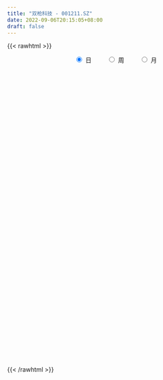```yaml
---
title: "双枪科技 - 001211.SZ"
date: 2022-09-06T20:15:05+08:00
draft: false
---
```

{{< rawhtml >}}
    <div style="text-align: center">
        <label style="padding: 1rem;"><input style="margin-right: .5rem" type="radio" name="period" value="D" checked onclick="period_change(this)">日</label>
        <label style="padding: 1rem;"><input style="margin-right: .5rem" type="radio" name="period" value="W" onclick="period_change(this)">周</label>
        <label style="padding: 1rem;"><input style="margin-right: .5rem" type="radio" name="period" value="M" onclick="period_change(this)">月</label>
    </div>
    <div id="chart" style="height: 700px;"></div> 
    <script type="text/javascript">
        const D_v = [2230.24,991.0,1501.84,111444.32,48772.89,63407.53,33579.88,33120.9,49751.99,29359.87,23561.13,25051.74,17116.79,12749.11,15118.33,21220.14,14626.18,24250.09,18624.92,13460.73,10170.71,10771.32,13899.29,12084.93,13064.7,7852.85,9697.02,12832.17,17731.71,10224.0,11703.0,26423.13,16437.02,8853.37,11168.59,9212.0,5095.07,8434.0,5642.16,7473.37,4581.67,4612.35,17851.06,11136.98,6268.21,4418.0,4904.0,6103.05,3691.05,5464.63,12810.59,5316.31,8226.99,8960.73,4920.08,4208.19,4382.48,3410.11,4153.0,16547.19,10410.19,8866.8,13888.19,8457.0,11039.0,11500.84,11846.0,6289.53,6409.0,3877.0,4062.0,3404.0,12395.16,9830.0,7831.0,18423.34,25240.99,12243.0,9653.19,11149.92,9519.0,5234.0,4425.05,7128.0,5236.0,4599.0,5012.65,6323.65,6796.18,5384.19,11426.47,15076.98,12889.99,85625.67,43673.87,33547.25,22634.37,55859.47,41251.82,21526.06,19076.0,18881.0,35389.65,24727.0,13637.0,39218.39,25189.0,16481.0,20124.0,12582.05,16842.48,9286.19,8741.09,10835.02,7534.0,8232.02,4113.73,10489.01,5390.23,4085.0,4361.73,4226.9,3822.0,4259.47,4188.19,19730.19,33384.62,16673.42,9414.0,10360.47,11351.63,8459.01,17940.1,7776.0,5401.0,3976.0,5118.0,4553.0,4868.0,4191.0,7358.0,6417.0,5289.0,5550.0,3731.0,5798.0,5480.0,6812.0,5484.0,5722.0,4244.0,11386.0,17000.0,27416.9,11852.18,8967.0,4291.0,4766.0,4737.0,5343.0,4241.0,5239.0,4180.0,9349.0,7186.0,5443.0,5560.0,3632.0,15162.0,14455.0,20636.0,13820.0,17256.0,12307.0,8538.0,5984.0,7865.0,6853.0,16879.0,24424.0,16646.0,13751.0,10573.0,6882.0,6837.0,6622.0,15782.0,9973.0,14375.0,9721.0,9164.0,5584.0,4451.0,4915.0,3758.0,5149.0,6389.0,5494.9,7967.0,5309.19,7818.02,4985.0,4523.0,4377.0,7042.65,5778.0,4389.0,4037.78,5663.79,4286.65,4512.0,4540.99,5830.14,7114.65,5407.0,5448.0,6383.0,4508.99,4202.99,4503.0,3570.0,2471.0,4031.0,4241.99,7064.0,4977.0,4032.0,4269.0,4151.0,3346.0,2848.0,3034.0,2709.0,2416.0,5336.14,4672.0,4219.0,3614.46,4198.0,6148.0,4011.0,3087.0,5791.0,5579.0,5859.0,9203.0,9950.0,12082.66,10199.09,5533.61,5383.0,4963.0,8904.35,5347.95,6501.19,8360.0,4799.34,4702.75,4873.0,4291.49,3319.57,3147.0,5371.57,4554.0,5876.11]
const D_histogram = [0.0,0.2425071225,0.6479983766,0.8980624831,0.7068912562,0.3694643718,0.0995270559,-0.0733420834,-0.1959249984,-0.2877750502,-0.4365781195,-0.635257043,-0.7059154256,-0.7267579518,-0.6746990613,-0.5794145659,-0.5519707258,-0.6036047608,-0.6617920224,-0.6499668356,-0.5793578064,-0.4896014113,-0.3754786801,-0.252486665,-0.1310838845,-0.0480132282,0.0329515681,0.101895274,0.1517998909,0.1855327571,0.1392915605,0.0648142126,-0.0363680396,-0.0908273034,-0.1467630068,-0.2035482524,-0.2012657265,-0.2388409674,-0.2108157852,-0.1675510522,-0.1242787096,-0.0753286292,0.0647686983,0.1619679876,0.1872481608,0.1905877095,0.1846712601,0.1588026915,0.1412061264,0.1370530162,0.0340176693,-0.0273921956,-0.0983591509,-0.1094687859,-0.093078128,-0.0498870747,-0.0488462171,-0.0160934446,0.0354936442,0.1458783177,0.234028484,0.2769228742,0.3466461367,0.3738569404,0.3900121735,0.4236674307,0.3800458064,0.3474831204,0.2774564268,0.2488896887,0.2370286668,0.2229564696,0.2568674766,0.2872196472,0.2735285139,0.3216709054,0.2910788772,0.2624938516,0.1939473159,0.0913796012,-0.039468789,-0.1128088122,-0.1447256326,-0.1314454312,-0.110654844,-0.0904618011,-0.0574557733,-0.0192944453,0.0265233876,0.0274527994,0.0594861541,0.2623624284,0.5795937709,0.7514387409,0.6638076415,0.4561897354,0.4946405478,0.4180597667,0.2800991794,0.1511039427,0.089028952,-0.0371787715,-0.0315951448,-0.1133829301,-0.1368975216,-0.0374654206,-0.0135185216,-0.0457669292,-0.1637731237,-0.2058031946,-0.3149650518,-0.3436153498,-0.4005659305,-0.4956068781,-0.5222564918,-0.6017315995,-0.6060325803,-0.5877743815,-0.507768923,-0.4061380747,-0.297269367,-0.1901700032,-0.1136112317,-0.0873907017,-0.0581586569,0.150250569,0.2312297369,0.2403296647,0.2352611162,0.2542267204,0.2209506296,0.2091399141,0.0915867136,0.0470886779,-0.007468534,-0.0201430999,-0.0045797494,-0.0084989069,-0.0314244464,-0.0471204547,-0.132021592,-0.2115134134,-0.2114898225,-0.173910253,-0.1615900014,-0.2317497229,-0.2466537619,-0.2096267254,-0.1357699439,-0.0353712961,0.0305321168,0.1376606003,0.2206643629,0.2083882414,0.1659172355,0.0948817228,0.0566751462,0.0485769081,0.0169059651,0.0244123026,-0.0020490088,-0.0503232984,-0.0911171028,-0.0763747065,-0.039547399,0.0080055379,0.0431774491,0.0533307542,0.1333029232,0.2040386814,0.1486639573,0.121470594,-0.0700672684,-0.328247408,-0.4454366318,-0.5245328854,-0.4767703048,-0.3872882703,-0.1554881703,-0.0281631611,0.0372793136,0.0585049148,0.0877844558,0.1203770897,0.1211545507,0.114437519,0.1758665127,0.1902332242,0.2275223398,0.2224604334,0.1280707376,0.0908383071,0.0669249776,0.0543753731,0.0520349765,0.057373956,0.0715828113,0.0846995396,0.112205512,0.106827608,0.077686281,0.0215993653,0.0140557265,0.0136889519,0.0031304611,0.0007702445,0.0151576979,0.0220227356,0.05184257,0.0611834765,0.0628030621,0.0791385069,0.101108157,0.1379906192,0.1711231921,0.1621260969,0.1523521318,0.1333218929,0.121309086,0.0885208472,0.0474189102,0.0171925484,0.0061771198,-0.0247809086,-0.1016589354,-0.1226466969,-0.1040328898,-0.1315356714,-0.0987717004,-0.049509593,-0.013436161,0.0118722829,0.0252506111,0.0208198592,0.0475311935,0.056515307,0.0748483991,0.0640862424,0.070605567,-0.0076344078,-0.0723396899,-0.0924578456,-0.0788970607,-0.0524161444,0.0293955781,0.0585689108,0.0766992516,0.0976318262,0.0698613428,0.0466846344,0.0332393626,0.0329043973,0.033071162,0.0207047507,-0.0072124314,-0.0312712759,-0.07455367,-0.1108535627,-0.1208379248,-0.1045949384,-0.1120932008,-0.0897892756,-0.0670012465,-0.0309117811,0.0397731236]
const D_fast = [0.0,0.3031339031,0.8706247514,1.3452044787,1.3307560658,1.0856952744,0.8406397224,0.6494350623,0.4778708977,0.3140770833,0.0561294842,-0.3013637001,-0.5485009391,-0.7510329532,-0.8676488281,-0.9172179742,-1.0277668154,-1.2303020407,-1.453937308,-1.60460383,-1.6788342524,-1.7114782101,-1.6912251489,-1.6313548001,-1.5427229907,-1.4716556415,-1.3824529532,-1.2880354287,-1.2001808391,-1.1200647836,-1.1314830901,-1.1897568848,-1.3000311469,-1.3771972366,-1.4698236917,-1.5774960005,-1.6255299062,-1.7228153889,-1.747494153,-1.746117183,-1.7339145178,-1.7037965947,-1.5475070926,-1.4098158065,-1.337723593,-1.286737117,-1.2464857513,-1.2326536471,-1.2149486806,-1.1848385367,-1.2793694663,-1.3476273801,-1.4431841231,-1.4816609546,-1.4885398287,-1.457820544,-1.4689912407,-1.4402618294,-1.3798013296,-1.2329470767,-1.0862897893,-0.9741646806,-0.8177798839,-0.6971048451,-0.5834465686,-0.4438744538,-0.3924846264,-0.3381765324,-0.3388391192,-0.3051834352,-0.2577872904,-0.2161203702,-0.117992494,-0.0158354116,0.0388555836,0.1674157014,0.2095933925,0.2466318298,0.226572123,0.1468493087,0.0061337212,-0.095408505,-0.1635067336,-0.18308789,-0.1899610138,-0.1923834212,-0.1737413367,-0.14040362,-0.0879549402,-0.0801623286,-0.0332574354,0.235209446,0.6973392312,1.0570438865,1.1353646975,1.0417942252,1.2039051746,1.2318393352,1.1639035427,1.0726842916,1.0328665389,0.8973641225,0.895048963,0.7849154453,0.7271764733,0.8172422192,0.8378094878,0.7941193479,0.6351698725,0.5416890029,0.3537858828,0.2392317473,0.0821396839,-0.1368029832,-0.2940167198,-0.5239247274,-0.6797338533,-0.8084192498,-0.8553560221,-0.8552596924,-0.8207083265,-0.7611514635,-0.7129955,-0.7086226454,-0.6939302648,-0.4479583966,-0.3091717945,-0.2399894505,-0.18624272,-0.1037204357,-0.081758869,-0.041284606,-0.1359411281,-0.1686669943,-0.2250913398,-0.2428016806,-0.2283832675,-0.2344271517,-0.2652088027,-0.2926849248,-0.41059146,-0.5429616348,-0.5958104995,-0.6017084933,-0.629785742,-0.7578828942,-0.8344503737,-0.8498300186,-0.8099157231,-0.7183598992,-0.6448234572,-0.5032798236,-0.3651099703,-0.3252890314,-0.3262807285,-0.3735958105,-0.3976336005,-0.3935876115,-0.4210320633,-0.4074226502,-0.4343962137,-0.495251328,-0.5588244081,-0.5631756884,-0.5362352306,-0.4866809093,-0.4407146357,-0.4172286421,-0.3039307423,-0.1821853138,-0.2003940486,-0.1972197633,-0.4062744428,-0.7465164345,-0.9750648162,-1.1852942911,-1.2567242867,-1.2640643198,-1.0711362624,-0.9508520435,-0.8760897404,-0.8402379104,-0.7890122555,-0.7263253492,-0.6952592505,-0.6733669025,-0.5679712806,-0.506046263,-0.4118765625,-0.3613233605,-0.423695372,-0.4382182257,-0.4454003108,-0.444356072,-0.4336877245,-0.4140052559,-0.3819006979,-0.3476090846,-0.2920517342,-0.2707227363,-0.280442493,-0.3311295674,-0.3351592745,-0.3321038112,-0.3418796868,-0.3440473421,-0.3258704642,-0.3134997427,-0.2707192657,-0.2460824902,-0.2287621391,-0.1926420675,-0.1453953782,-0.0740152612,0.0018981098,0.0334325388,0.0617466067,0.076046841,0.0943613056,0.0837032786,0.0544560692,0.0285278444,0.0190566958,-0.0180965597,-0.1203893204,-0.1720387561,-0.1794331714,-0.2398198709,-0.231748825,-0.1948641158,-0.1621497241,-0.1338732095,-0.1141822285,-0.1134080157,-0.0748138829,-0.0517009427,-0.0146557508,-0.0093963469,0.0147743695,-0.0653742073,-0.1481644119,-0.191397029,-0.1975605093,-0.1841836291,-0.0950230121,-0.0512074516,-0.0139022979,0.0314382333,0.0211330855,0.0096275358,0.0044921046,0.0123832386,0.0208177938,0.0136275702,-0.0160927198,-0.0479693832,-0.1098901949,-0.1739034782,-0.2140973215,-0.2240030697,-0.2595246323,-0.259668026,-0.2536303085,-0.2252687884,-0.1446406028]
const D_slow = [0.0,0.0606267806,0.2226263748,0.4471419956,0.6238648096,0.7162309026,0.7411126665,0.7227771457,0.6737958961,0.6018521336,0.4927076037,0.3338933429,0.1574144865,-0.0242750014,-0.1929497668,-0.3378034082,-0.4757960897,-0.6266972799,-0.7921452855,-0.9546369944,-1.099476446,-1.2218767988,-1.3157464688,-1.3788681351,-1.4116391062,-1.4236424133,-1.4154045213,-1.3899307028,-1.35198073,-1.3055975407,-1.2707746506,-1.2545710975,-1.2636631073,-1.2863699332,-1.3230606849,-1.373947748,-1.4242641796,-1.4839744215,-1.5366783678,-1.5785661309,-1.6096358082,-1.6284679655,-1.612275791,-1.5717837941,-1.5249717538,-1.4773248265,-1.4311570115,-1.3914563386,-1.356154807,-1.3218915529,-1.3133871356,-1.3202351845,-1.3448249722,-1.3721921687,-1.3954617007,-1.4079334694,-1.4201450236,-1.4241683848,-1.4152949737,-1.3788253943,-1.3203182733,-1.2510875548,-1.1644260206,-1.0709617855,-0.9734587421,-0.8675418845,-0.7725304329,-0.6856596528,-0.6162955461,-0.5540731239,-0.4948159572,-0.4390768398,-0.3748599706,-0.3030550588,-0.2346729303,-0.154255204,-0.0814854847,-0.0158620218,0.0326248072,0.0554697075,0.0456025102,0.0174003072,-0.018781101,-0.0516424588,-0.0793061698,-0.1019216201,-0.1162855634,-0.1211091747,-0.1144783278,-0.107615128,-0.0927435895,-0.0271529824,0.1177454604,0.3056051456,0.471557056,0.5856044898,0.7092646268,0.8137795684,0.8838043633,0.921580349,0.9438375869,0.9345428941,0.9266441079,0.8982983753,0.8640739949,0.8547076398,0.8513280094,0.8398862771,0.7989429962,0.7474921975,0.6687509346,0.5828470971,0.4827056145,0.3588038949,0.228239772,0.0778068721,-0.0737012729,-0.2206448683,-0.3475870991,-0.4491216178,-0.5234389595,-0.5709814603,-0.5993842682,-0.6212319437,-0.6357716079,-0.5982089656,-0.5404015314,-0.4803191152,-0.4215038362,-0.3579471561,-0.3027094987,-0.2504245201,-0.2275278417,-0.2157556722,-0.2176228058,-0.2226585807,-0.2238035181,-0.2259282448,-0.2337843564,-0.2455644701,-0.2785698681,-0.3314482214,-0.384320677,-0.4277982403,-0.4681957406,-0.5261331713,-0.5877966118,-0.6402032932,-0.6741457791,-0.6829886032,-0.675355574,-0.6409404239,-0.5857743332,-0.5336772728,-0.492197964,-0.4684775333,-0.4543087467,-0.4421645197,-0.4379380284,-0.4318349528,-0.432347205,-0.4449280296,-0.4677073053,-0.4868009819,-0.4966878316,-0.4946864472,-0.4838920849,-0.4705593963,-0.4372336655,-0.3862239952,-0.3490580059,-0.3186903574,-0.3362071744,-0.4182690265,-0.5296281844,-0.6607614057,-0.7799539819,-0.8767760495,-0.9156480921,-0.9226888824,-0.913369054,-0.8987428253,-0.8767967113,-0.8467024389,-0.8164138012,-0.7878044215,-0.7438377933,-0.6962794872,-0.6393989023,-0.5837837939,-0.5517661096,-0.5290565328,-0.5123252884,-0.4987314451,-0.485722701,-0.471379212,-0.4534835092,-0.4323086243,-0.4042572462,-0.3775503442,-0.358128774,-0.3527289327,-0.349215001,-0.3457927631,-0.3450101478,-0.3448175867,-0.3410281622,-0.3355224783,-0.3225618358,-0.3072659667,-0.2915652011,-0.2717805744,-0.2465035352,-0.2120058804,-0.1692250823,-0.1286935581,-0.0906055251,-0.0572750519,-0.0269477804,-0.0048175686,0.0070371589,0.011335296,0.012879576,0.0066843488,-0.018730385,-0.0493920592,-0.0754002817,-0.1082841995,-0.1329771246,-0.1453545229,-0.1487135631,-0.1457454924,-0.1394328396,-0.1342278748,-0.1223450764,-0.1082162497,-0.0895041499,-0.0734825893,-0.0558311975,-0.0577397995,-0.075824722,-0.0989391834,-0.1186634486,-0.1317674847,-0.1244185902,-0.1097763624,-0.0906015495,-0.066193593,-0.0487282573,-0.0370570987,-0.028747258,-0.0205211587,-0.0122533682,-0.0070771805,-0.0088802884,-0.0166981073,-0.0353365248,-0.0630499155,-0.0932593967,-0.1194081313,-0.1474314315,-0.1698787504,-0.186629062,-0.1943570073,-0.1844137264]
const D_data = [['2021-08-05', 31.68, 38.02, 31.68, 38.02],['2021-08-06', 41.82, 41.82, 41.82, 41.82],['2021-08-09', 46.0, 46.0, 46.0, 46.0],['2021-08-10', 50.6, 46.5, 43.01, 50.6],['2021-08-11', 43.99, 41.85, 41.85, 44.8],['2021-08-12', 39.7, 39.11, 38.0, 41.0],['2021-08-13', 38.54, 38.6, 38.04, 39.2],['2021-08-16', 38.6, 38.73, 38.23, 39.75],['2021-08-17', 38.4, 38.55, 36.55, 39.98],['2021-08-18', 37.08, 38.25, 37.08, 38.76],['2021-08-19', 37.99, 36.67, 36.66, 38.34],['2021-08-20', 36.1, 34.73, 34.65, 36.27],['2021-08-23', 34.74, 35.1, 34.68, 35.24],['2021-08-24', 34.9, 34.91, 34.84, 35.19],['2021-08-25', 34.91, 35.33, 34.91, 35.36],['2021-08-26', 35.3, 35.73, 34.86, 36.72],['2021-08-27', 35.66, 34.7, 34.7, 35.67],['2021-08-30', 33.5, 33.1, 33.06, 34.0],['2021-08-31', 33.13, 32.11, 31.88, 33.43],['2021-09-01', 32.35, 32.21, 31.75, 32.8],['2021-09-02', 32.22, 32.53, 32.09, 32.86],['2021-09-03', 32.51, 32.61, 32.21, 32.8],['2021-09-06', 32.85, 32.94, 32.6, 33.36],['2021-09-07', 33.33, 33.25, 33.06, 34.33],['2021-09-08', 33.59, 33.54, 33.02, 33.95],['2021-09-09', 33.75, 33.34, 33.2, 33.75],['2021-09-10', 33.3, 33.55, 33.02, 34.22],['2021-09-13', 33.5, 33.66, 33.15, 34.17],['2021-09-14', 33.88, 33.65, 33.34, 34.15],['2021-09-15', 33.7, 33.62, 33.36, 34.23],['2021-09-16', 33.41, 32.53, 32.52, 33.69],['2021-09-17', 32.9, 31.75, 31.48, 33.5],['2021-09-22', 31.08, 30.77, 30.51, 32.3],['2021-09-23', 30.81, 30.7, 30.65, 31.19],['2021-09-24', 30.8, 30.1, 30.1, 30.85],['2021-09-27', 30.36, 29.45, 29.42, 30.46],['2021-09-28', 29.55, 29.68, 29.26, 29.84],['2021-09-29', 29.62, 28.7, 28.67, 29.85],['2021-09-30', 28.99, 29.1, 28.9, 29.3],['2021-10-08', 29.0, 29.11, 28.37, 29.14],['2021-10-11', 28.95, 29.0, 28.78, 29.38],['2021-10-12', 28.85, 29.01, 28.56, 29.01],['2021-10-13', 29.18, 30.43, 29.0, 30.64],['2021-10-14', 30.27, 30.4, 29.61, 30.77],['2021-10-15', 30.29, 29.75, 29.71, 30.29],['2021-10-18', 29.83, 29.49, 29.11, 29.83],['2021-10-19', 29.47, 29.31, 29.2, 29.93],['2021-10-20', 29.49, 28.91, 28.9, 29.49],['2021-10-21', 28.82, 28.82, 28.64, 29.08],['2021-10-22', 28.75, 28.85, 28.75, 29.25],['2021-10-25', 28.02, 27.2, 27.0, 28.05],['2021-10-26', 27.18, 27.09, 27.04, 27.42],['2021-10-27', 27.07, 26.37, 26.22, 27.09],['2021-10-28', 26.4, 26.62, 25.85, 27.29],['2021-10-29', 26.4, 26.7, 26.29, 27.13],['2021-11-01', 26.49, 26.94, 26.4, 27.1],['2021-11-02', 26.94, 26.29, 26.22, 27.13],['2021-11-03', 26.29, 26.55, 26.26, 26.76],['2021-11-04', 26.6, 26.82, 26.4, 26.91],['2021-11-05', 26.9, 27.87, 26.78, 28.1],['2021-11-08', 27.87, 28.09, 27.39, 28.16],['2021-11-09', 28.33, 27.9, 27.49, 28.39],['2021-11-10', 27.65, 28.62, 27.6, 28.64],['2021-11-11', 28.57, 28.48, 28.2, 28.74],['2021-11-12', 28.4, 28.62, 27.96, 28.86],['2021-11-15', 28.6, 29.17, 28.59, 29.37],['2021-11-16', 29.5, 28.38, 28.31, 29.88],['2021-11-17', 28.11, 28.5, 28.11, 29.1],['2021-11-18', 28.4, 27.91, 27.8, 28.65],['2021-11-19', 27.95, 28.29, 27.91, 28.36],['2021-11-22', 28.16, 28.51, 28.16, 28.55],['2021-11-23', 28.59, 28.53, 28.25, 28.64],['2021-11-24', 28.53, 29.32, 28.14, 29.38],['2021-11-25', 29.2, 29.62, 29.02, 29.76],['2021-11-26', 29.67, 29.3, 29.11, 29.83],['2021-11-29', 29.08, 30.38, 28.89, 30.7],['2021-11-30', 31.22, 29.67, 29.6, 31.38],['2021-12-01', 29.41, 29.75, 29.32, 30.2],['2021-12-02', 29.79, 29.17, 29.16, 29.92],['2021-12-03', 29.18, 28.4, 28.4, 29.49],['2021-12-06', 28.41, 27.44, 27.41, 28.48],['2021-12-07', 27.5, 27.55, 27.42, 27.8],['2021-12-08', 27.56, 27.68, 27.34, 27.8],['2021-12-09', 27.63, 28.08, 27.53, 28.31],['2021-12-10', 28.01, 28.16, 27.8, 28.3],['2021-12-13', 28.3, 28.17, 28.0, 28.37],['2021-12-14', 28.16, 28.4, 28.04, 28.56],['2021-12-15', 28.26, 28.61, 28.18, 28.68],['2021-12-16', 28.67, 28.92, 28.51, 28.98],['2021-12-17', 29.11, 28.49, 28.38, 29.11],['2021-12-20', 28.34, 28.99, 28.28, 29.51],['2021-12-21', 29.06, 31.89, 29.06, 31.89],['2021-12-22', 35.08, 35.08, 35.08, 35.08],['2021-12-23', 34.0, 35.15, 31.8, 37.88],['2021-12-24', 32.94, 32.75, 32.15, 34.15],['2021-12-27', 32.69, 30.97, 30.7, 33.22],['2021-12-28', 31.2, 34.07, 31.18, 34.07],['2021-12-29', 32.5, 33.0, 32.3, 35.33],['2021-12-30', 33.78, 32.05, 31.7, 33.91],['2021-12-31', 32.04, 31.74, 31.22, 32.3],['2022-01-04', 31.93, 32.29, 31.45, 32.5],['2022-01-05', 32.02, 31.13, 31.01, 32.28],['2022-01-06', 31.15, 32.56, 31.11, 33.98],['2022-01-07', 32.44, 31.33, 31.3, 33.0],['2022-01-10', 31.23, 31.8, 31.13, 32.42],['2022-01-11', 31.85, 33.6, 31.23, 34.08],['2022-01-12', 33.48, 33.09, 32.48, 33.48],['2022-01-13', 33.04, 32.46, 32.21, 33.04],['2022-01-14', 32.36, 31.01, 30.88, 32.46],['2022-01-17', 30.94, 31.49, 30.4, 31.6],['2022-01-18', 31.5, 30.13, 30.03, 31.5],['2022-01-19', 30.09, 30.59, 29.88, 30.9],['2022-01-20', 30.2, 29.78, 29.7, 30.58],['2022-01-21', 29.77, 28.59, 28.56, 30.0],['2022-01-24', 28.7, 28.75, 28.18, 29.06],['2022-01-25', 28.64, 27.37, 27.37, 28.8],['2022-01-26', 27.48, 27.6, 27.31, 27.83],['2022-01-27', 27.56, 27.42, 27.1, 28.44],['2022-01-28', 27.39, 27.98, 27.39, 28.35],['2022-02-07', 28.4, 28.32, 28.0, 28.62],['2022-02-08', 28.28, 28.63, 28.15, 28.75],['2022-02-09', 28.75, 28.92, 28.55, 29.0],['2022-02-10', 28.93, 28.83, 28.51, 29.04],['2022-02-11', 28.61, 28.31, 28.15, 29.01],['2022-02-14', 28.3, 28.35, 28.2, 28.8],['2022-02-15', 28.36, 31.19, 28.01, 31.19],['2022-02-16', 31.1, 30.45, 29.8, 31.1],['2022-02-17', 30.36, 29.91, 29.65, 30.4],['2022-02-18', 29.67, 29.87, 29.45, 30.09],['2022-02-21', 29.73, 30.35, 29.68, 30.42],['2022-02-22', 29.99, 29.8, 29.38, 30.35],['2022-02-23', 30.41, 30.08, 29.65, 30.45],['2022-02-24', 29.86, 28.49, 27.89, 30.19],['2022-02-25', 29.0, 28.99, 28.56, 29.29],['2022-02-28', 29.26, 28.58, 28.24, 29.26],['2022-03-01', 28.58, 28.88, 28.58, 29.07],['2022-03-02', 28.78, 29.2, 28.58, 29.28],['2022-03-03', 29.4, 28.95, 28.93, 29.42],['2022-03-04', 28.96, 28.59, 28.55, 29.08],['2022-03-07', 28.7, 28.51, 28.2, 28.87],['2022-03-08', 28.5, 27.26, 27.25, 28.79],['2022-03-09', 27.41, 26.7, 25.82, 27.51],['2022-03-10', 27.07, 27.26, 27.07, 27.58],['2022-03-11', 26.97, 27.62, 26.52, 27.65],['2022-03-14', 27.61, 27.24, 27.06, 27.62],['2022-03-15', 26.93, 25.82, 25.62, 27.06],['2022-03-16', 26.34, 26.01, 25.01, 26.44],['2022-03-17', 26.25, 26.45, 26.25, 26.86],['2022-03-18', 26.19, 26.98, 26.17, 27.15],['2022-03-21', 27.37, 27.62, 26.91, 27.88],['2022-03-22', 27.6, 27.54, 27.36, 27.85],['2022-03-23', 27.76, 28.5, 27.45, 28.68],['2022-03-24', 28.4, 28.77, 28.4, 29.37],['2022-03-25', 28.95, 27.86, 27.7, 29.8],['2022-03-28', 27.67, 27.41, 27.01, 28.2],['2022-03-29', 27.59, 26.78, 26.69, 27.59],['2022-03-30', 27.02, 26.89, 26.7, 27.14],['2022-03-31', 27.12, 27.12, 26.92, 27.42],['2022-04-01', 27.12, 26.68, 26.62, 27.19],['2022-04-06', 26.69, 27.06, 26.6, 27.21],['2022-04-07', 27.17, 26.53, 26.53, 27.35],['2022-04-08', 26.58, 25.97, 25.86, 26.79],['2022-04-11', 26.01, 25.7, 25.55, 26.17],['2022-04-12', 25.7, 26.19, 25.28, 26.2],['2022-04-13', 26.07, 26.49, 25.64, 26.52],['2022-04-14', 26.45, 26.77, 26.33, 26.77],['2022-04-15', 26.79, 26.79, 26.12, 26.8],['2022-04-18', 26.5, 26.57, 25.83, 26.66],['2022-04-19', 26.5, 27.7, 26.37, 27.81],['2022-04-20', 27.44, 28.07, 27.44, 28.58],['2022-04-21', 28.5, 26.62, 26.51, 28.9],['2022-04-22', 26.62, 26.81, 25.5, 27.67],['2022-04-25', 26.55, 24.13, 24.13, 26.6],['2022-04-26', 23.95, 21.86, 21.82, 23.95],['2022-04-27', 21.7, 22.23, 21.11, 22.28],['2022-04-28', 22.1, 21.7, 21.35, 22.6],['2022-04-29', 21.8, 22.7, 21.7, 22.93],['2022-05-05', 22.05, 23.13, 22.05, 23.31],['2022-05-06', 22.75, 25.44, 22.32, 25.44],['2022-05-09', 23.01, 24.9, 23.01, 25.1],['2022-05-10', 24.0, 24.52, 23.82, 25.42],['2022-05-11', 24.4, 24.11, 24.06, 24.8],['2022-05-12', 24.06, 24.28, 23.73, 24.5],['2022-05-13', 24.3, 24.45, 24.06, 24.63],['2022-05-16', 24.54, 24.12, 24.06, 24.75],['2022-05-17', 24.12, 23.99, 23.6, 24.45],['2022-05-18', 23.94, 25.0, 23.84, 25.19],['2022-05-19', 24.67, 24.66, 24.4, 25.4],['2022-05-20', 24.54, 25.16, 24.54, 25.4],['2022-05-23', 25.12, 24.81, 24.65, 25.12],['2022-05-24', 24.8, 23.48, 23.46, 24.93],['2022-05-25', 23.48, 23.85, 23.37, 24.22],['2022-05-26', 23.89, 23.84, 23.44, 24.14],['2022-05-27', 23.85, 23.86, 23.55, 24.05],['2022-05-30', 23.95, 23.92, 23.62, 24.01],['2022-05-31', 24.02, 24.0, 23.57, 24.08],['2022-06-01', 23.96, 24.15, 23.81, 24.3],['2022-06-02', 24.2, 24.21, 23.83, 24.25],['2022-06-06', 24.21, 24.52, 24.16, 24.7],['2022-06-07', 24.56, 24.2, 24.12, 24.77],['2022-06-08', 24.25, 23.83, 23.53, 24.54],['2022-06-09', 23.78, 23.25, 23.2, 23.92],['2022-06-10', 23.2, 23.65, 23.05, 23.79],['2022-06-13', 23.65, 23.68, 23.3, 23.84],['2022-06-14', 23.56, 23.48, 22.8, 23.56],['2022-06-15', 23.47, 23.5, 23.31, 23.7],['2022-06-16', 23.6, 23.7, 23.33, 23.77],['2022-06-17', 23.6, 23.63, 23.2, 23.78],['2022-06-20', 23.75, 24.0, 23.51, 24.12],['2022-06-21', 24.0, 23.85, 23.69, 24.08],['2022-06-22', 23.94, 23.79, 23.61, 24.09],['2022-06-23', 23.63, 24.04, 23.63, 24.05],['2022-06-24', 23.91, 24.25, 23.91, 24.46],['2022-06-27', 24.46, 24.66, 24.29, 24.68],['2022-06-28', 24.51, 24.9, 24.42, 24.93],['2022-06-29', 24.9, 24.55, 24.55, 25.07],['2022-06-30', 24.64, 24.6, 24.44, 24.95],['2022-07-01', 24.77, 24.51, 24.4, 24.83],['2022-07-04', 24.49, 24.61, 24.23, 24.7],['2022-07-05', 24.73, 24.31, 24.11, 24.76],['2022-07-06', 24.34, 24.06, 23.9, 24.35],['2022-07-07', 24.32, 24.03, 24.0, 24.32],['2022-07-08', 24.0, 24.17, 23.88, 24.3],['2022-07-11', 24.3, 23.8, 23.66, 24.37],['2022-07-12', 23.98, 22.88, 22.87, 23.98],['2022-07-13', 22.77, 23.22, 22.77, 23.31],['2022-07-14', 23.22, 23.61, 23.09, 23.69],['2022-07-15', 23.7, 22.9, 22.88, 23.7],['2022-07-18', 23.0, 23.56, 22.76, 23.65],['2022-07-19', 23.64, 23.91, 23.6, 23.99],['2022-07-20', 24.07, 23.93, 23.71, 24.12],['2022-07-21', 23.96, 23.94, 23.82, 24.09],['2022-07-22', 23.94, 23.89, 23.6, 24.12],['2022-07-25', 23.97, 23.69, 23.6, 24.14],['2022-07-26', 23.75, 24.15, 21.35, 24.15],['2022-07-27', 24.1, 24.05, 23.91, 24.3],['2022-07-28', 24.16, 24.28, 24.04, 24.38],['2022-07-29', 24.32, 23.98, 23.92, 24.32],['2022-08-01', 23.98, 24.23, 23.71, 24.27],['2022-08-02', 24.01, 22.99, 22.75, 24.18],['2022-08-03', 22.92, 22.73, 22.6, 23.41],['2022-08-04', 22.67, 22.98, 22.67, 23.2],['2022-08-05', 22.97, 23.3, 22.82, 23.44],['2022-08-08', 23.31, 23.5, 22.9, 23.6],['2022-08-09', 23.8, 24.46, 23.4, 24.46],['2022-08-10', 24.31, 24.12, 23.81, 24.39],['2022-08-11', 24.19, 24.15, 24.05, 24.54],['2022-08-12', 24.07, 24.35, 24.07, 24.5],['2022-08-15', 23.94, 23.78, 23.28, 23.94],['2022-08-16', 23.88, 23.74, 23.68, 23.99],['2022-08-17', 23.83, 23.79, 23.62, 23.96],['2022-08-18', 23.78, 23.94, 23.55, 23.94],['2022-08-19', 23.94, 23.97, 23.51, 24.1],['2022-08-22', 23.8, 23.8, 23.68, 23.87],['2022-08-23', 23.69, 23.5, 23.36, 23.88],['2022-08-24', 23.5, 23.39, 22.8, 23.6],['2022-08-25', 23.23, 22.92, 22.78, 23.23],['2022-08-26', 22.9, 22.71, 22.68, 23.0],['2022-08-29', 22.5, 22.81, 22.34, 22.86],['2022-08-30', 22.94, 23.05, 22.82, 23.17],['2022-08-31', 23.02, 22.67, 22.61, 23.12],['2022-09-01', 22.8, 22.98, 22.6, 23.11],['2022-09-02', 22.8, 23.02, 22.76, 23.08],['2022-09-05', 23.02, 23.28, 22.81, 23.28],['2022-09-06', 23.28, 23.98, 23.04, 23.98]]
const W_v = [3221.24,258706.46,160845.63,80830.55,77277.77,56598.79,78914.01,36458.98,28383.23,7473.37,44450.27,24580.73,40234.7,32700.97,52661.18,39922.37,37522.16,76710.44,31542.05,28115.67,168692.98,174818.97,98073.65,114649.39,58286.83,35758.99,20755.1,83390.42,55887.21,23916.0,28805.0,27305.0,65768.9,34613.18,14823.0,31718.0,67705.0,51950.0,23732.0,72276.0,53589.0,33835.0,20790.9,30602.21,25624.43,24833.57,28861.64,18777.99,24583.99,16088.0,20257.6,23235.0,42673.66,34983.05,29711.23,21002.63,10430.11]
const W_histogram = [0.0,-0.2054928775,-0.570025555,-0.7687728601,-0.982902642,-0.9998410701,-1.0648773963,-1.144651521,-1.1853907469,-1.1323704512,-0.9805768859,-0.8708756873,-0.8710950649,-0.7263389841,-0.5234513931,-0.3624938256,-0.14991298,-0.0376695589,0.0480058375,0.1488043182,0.5042618959,0.6632327852,0.7274950649,0.7331125691,0.5659901796,0.4135785685,0.3374230315,0.3907821947,0.365915716,0.3231209449,0.2342199139,0.1416067058,0.148201813,0.0848308745,0.0107295387,0.031403683,0.0592717829,-0.173514021,-0.1199231549,-0.1274128187,-0.0640135267,-0.0876335107,-0.0590584127,-0.0572058703,-0.0376076992,0.0330147401,0.1088664509,0.1454807689,0.0959004587,0.1389034509,0.179929089,0.1680150321,0.2335655728,0.2524415525,0.1843384018,0.1650620848,0.2185052492]
const W_fast = [0.0,-0.2568660969,-0.7639051631,-1.1548456832,-1.6147011257,-1.8815998213,-2.2128554966,-2.5787925015,-2.9158794141,-3.1459517313,-3.2393023874,-3.3473201106,-3.5653132544,-3.6021419197,-3.5301171769,-3.4597830659,-3.2846804653,-3.1818544339,-3.0841775782,-2.9461780179,-2.4646549662,-2.1398758806,-1.8937398347,-1.7048441882,-1.7304690327,-1.7794860018,-1.7712857809,-1.620231069,-1.5536186188,-1.5156331536,-1.5459792061,-1.6031907378,-1.5595451773,-1.6017083971,-1.6731273483,-1.6446022833,-1.6019162377,-1.8780805468,-1.8544704694,-1.8938133378,-1.8464174275,-1.8919457892,-1.8781352943,-1.8905842195,-1.8803879732,-1.8015118489,-1.6984435253,-1.6254590151,-1.6510642106,-1.5733353557,-1.4873274454,-1.4572377442,-1.3332958103,-1.2513094426,-1.2733279927,-1.2513387885,-1.1432693119]
const W_slow = [0.0,-0.0513732194,-0.1938796081,-0.3860728231,-0.6317984837,-0.8817587512,-1.1479781003,-1.4341409805,-1.7304886672,-2.01358128,-2.2587255015,-2.4764444233,-2.6942181895,-2.8758029356,-3.0066657838,-3.0972892403,-3.1347674853,-3.144184875,-3.1321834156,-3.0949823361,-2.9689168621,-2.8031086658,-2.6212348996,-2.4379567573,-2.2964592124,-2.1930645703,-2.1087088124,-2.0110132637,-1.9195343347,-1.8387540985,-1.78019912,-1.7447974436,-1.7077469903,-1.6865392717,-1.683856887,-1.6760059663,-1.6611880206,-1.7045665258,-1.7345473145,-1.7664005192,-1.7824039009,-1.8043122785,-1.8190768817,-1.8333783493,-1.842780274,-1.834526589,-1.8073099763,-1.770939784,-1.7469646694,-1.7122388066,-1.6672565344,-1.6252527764,-1.5668613831,-1.503750995,-1.4576663946,-1.4164008734,-1.3617745611]
const W_data = [['2021-08-06', 31.68, 41.82, 31.68, 41.82],['2021-08-13', 46.0, 38.6, 38.0, 50.6],['2021-08-20', 38.6, 34.73, 34.65, 39.98],['2021-08-27', 34.74, 34.7, 34.68, 36.72],['2021-09-03', 33.5, 32.61, 31.75, 34.0],['2021-09-10', 32.85, 33.55, 32.6, 34.33],['2021-09-17', 33.5, 31.75, 31.48, 34.23],['2021-09-24', 31.08, 30.1, 30.1, 32.3],['2021-09-30', 30.36, 29.1, 28.67, 30.46],['2021-10-08', 29.0, 29.11, 28.37, 29.14],['2021-10-15', 28.95, 29.75, 28.56, 30.77],['2021-10-22', 29.83, 28.85, 28.64, 29.93],['2021-10-29', 28.02, 26.7, 25.85, 28.05],['2021-11-05', 26.49, 27.87, 26.22, 28.1],['2021-11-12', 27.87, 28.62, 27.39, 28.86],['2021-11-19', 28.6, 28.29, 27.8, 29.88],['2021-11-26', 28.16, 29.3, 28.14, 29.83],['2021-12-03', 29.08, 28.4, 28.4, 31.38],['2021-12-10', 28.41, 28.16, 27.34, 28.48],['2021-12-17', 28.3, 28.49, 28.0, 29.11],['2021-12-24', 28.34, 32.75, 28.28, 37.88],['2021-12-31', 32.69, 31.74, 30.7, 35.33],['2022-01-07', 31.93, 31.33, 31.01, 33.98],['2022-01-14', 31.23, 31.01, 30.88, 34.08],['2022-01-21', 30.94, 28.59, 28.56, 31.6],['2022-01-28', 28.7, 27.98, 27.1, 29.06],['2022-02-11', 28.4, 28.31, 28.0, 29.04],['2022-02-18', 28.3, 29.87, 28.01, 31.19],['2022-02-25', 29.73, 28.99, 27.89, 30.45],['2022-03-04', 29.26, 28.59, 28.24, 29.42],['2022-03-11', 28.7, 27.62, 25.82, 28.87],['2022-03-18', 27.61, 26.98, 25.01, 27.62],['2022-03-25', 27.37, 27.86, 26.91, 29.8],['2022-04-01', 27.67, 26.68, 26.62, 28.2],['2022-04-08', 26.69, 25.97, 25.86, 27.35],['2022-04-15', 26.01, 26.79, 25.28, 26.8],['2022-04-22', 26.5, 26.81, 25.5, 28.9],['2022-04-29', 26.55, 22.7, 21.11, 26.6],['2022-05-06', 22.05, 25.44, 22.05, 25.44],['2022-05-13', 23.01, 24.45, 23.01, 25.42],['2022-05-20', 24.54, 25.16, 23.6, 25.4],['2022-05-27', 25.12, 23.86, 23.37, 25.12],['2022-06-02', 23.95, 24.21, 23.57, 24.3],['2022-06-10', 24.21, 23.65, 23.05, 24.77],['2022-06-17', 23.65, 23.63, 22.8, 23.84],['2022-06-24', 23.75, 24.25, 23.51, 24.46],['2022-07-01', 24.46, 24.51, 24.29, 25.07],['2022-07-08', 24.49, 24.17, 23.88, 24.76],['2022-07-15', 24.3, 22.9, 22.77, 24.37],['2022-07-22', 23.0, 23.89, 22.76, 24.12],['2022-07-29', 23.97, 23.98, 21.35, 24.38],['2022-08-05', 23.98, 23.3, 22.6, 24.27],['2022-08-12', 23.31, 24.35, 22.9, 24.54],['2022-08-19', 23.94, 23.97, 23.28, 24.1],['2022-08-26', 23.8, 22.71, 22.68, 23.88],['2022-09-02', 22.5, 23.02, 22.34, 23.17],['2022-09-09', 23.02, 23.98, 22.81, 23.98]]
const M_v = [546478.89,234757.77,116739.07,206471.01,436215.78,306768.86,165433.73,170270.08,170933.0,192339.0,117296.76,84216.57,143087.0,18948.68]
const M_histogram = [0.0,-0.1920911681,-0.4551450329,-0.4051490007,-0.2180727134,-0.3264439741,-0.3353259876,-0.4120845702,-0.7153241204,-0.7779538297,-0.7293900499,-0.6898732611,-0.7005603139,-0.573354931]
const M_fast = [0.0,-0.2401139601,-0.6169540832,-0.6682453011,-0.5356871921,-0.7256694464,-0.8183829568,-0.9981626819,-1.4802332622,-1.737351429,-1.8711351616,-2.0040866882,-2.1899138194,-2.2060471692]
const M_slow = [0.0,-0.048022792,-0.1618090503,-0.2630963004,-0.3176144788,-0.3992254723,-0.4830569692,-0.5860781117,-0.7649091418,-0.9593975993,-1.1417451117,-1.314213427,-1.4893535055,-1.6326922382]
const M_data = [['2021-08-31', 31.68, 32.11, 31.68, 50.6],['2021-09-30', 32.35, 29.1, 28.67, 34.33],['2021-10-29', 29.0, 26.7, 25.85, 30.77],['2021-11-30', 26.49, 29.67, 26.22, 31.38],['2021-12-31', 29.41, 31.74, 27.34, 37.88],['2022-01-28', 31.93, 27.98, 27.1, 34.08],['2022-02-28', 28.4, 28.58, 27.89, 31.19],['2022-03-31', 28.58, 27.12, 25.01, 29.8],['2022-04-29', 27.12, 22.7, 21.11, 28.9],['2022-05-31', 22.05, 24.0, 22.05, 25.44],['2022-06-30', 23.96, 24.6, 22.8, 25.07],['2022-07-29', 24.77, 23.98, 21.35, 24.83],['2022-08-31', 23.98, 22.67, 22.34, 24.54],['2022-09-30', 22.8, 23.98, 22.6, 23.98]]
        const D_a = [null,null,null,50.6,null,null,null,null,null,null,null,null,null,null,null,null,null,null,null,31.75,null,null,null,34.33,null,null,null,null,null,null,null,null,null,null,null,null,null,null,null,28.37,null,null,null,30.77,null,null,null,null,null,null,null,null,null,25.85,null,null,null,null,null,null,null,null,null,null,null,null,null,null,null,null,null,null,null,null,null,null,31.38,null,null,null,null,null,27.34,null,null,null,null,null,null,null,null,null,null,37.88,null,null,null,null,null,null,null,31.01,null,null,null,34.08,null,null,null,null,null,null,null,null,null,null,null,27.1,null,null,null,null,null,null,null,null,31.1,null,null,null,null,null,null,null,null,null,null,null,null,null,null,null,null,null,null,null,25.01,null,null,null,null,null,null,29.8,null,null,null,null,null,null,null,null,null,25.28,null,null,null,null,null,null,28.9,null,null,null,21.11,null,null,null,25.44,null,null,null,null,null,null,null,null,null,null,null,null,null,null,null,null,null,null,null,null,null,null,null,null,null,22.8,null,null,null,null,null,null,null,null,null,null,25.07,null,null,null,null,null,null,null,null,null,null,null,null,22.76,null,null,null,null,null,null,null,24.38,null,null,null,22.6,null,null,null,null,null,24.54,null,null,null,null,null,null,null,null,null,null,null,22.34,null,null,null,null,null,null]
const W_a = [null,50.6,null,null,null,null,null,null,null,null,null,null,25.85,null,null,null,null,null,null,null,37.88,null,null,null,null,null,null,null,null,null,null,25.01,null,null,null,null,28.9,null,null,null,null,null,null,null,null,null,null,null,null,null,21.35,null,null,null,null,null,null]
const M_a = [null,null,25.85,null,null,null,null,null,null,null,null,null,null,null]
        const D_b = [[{ coord: ['2021-08-10', 34.33] }, { coord: ['2021-10-08', 31.75] }],[{ coord: ['2021-10-08', 30.77] }, { coord: ['2021-12-08', 28.37] }],[{ coord: ['2021-12-23', 34.08] }, { coord: ['2022-02-16', 31.01] }],[{ coord: ['2022-03-16', 28.9] }, { coord: ['2022-05-06', 25.28] }],[{ coord: ['2022-06-14', 24.38] }, { coord: ['2022-08-11', 22.8] }]]
const W_b = [[{ coord: ['2021-08-13', 37.88] }, { coord: ['2022-04-22', 25.85] }]]
const M_b = []
    </script>
{{< /rawhtml >}}